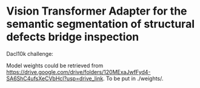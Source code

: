 # Vision Transformer Adapter for the semantic segmentation of structural defects bridge inspection
Dacl10k challenge: 


Model weights could be retrieved from https://drive.google.com/drive/folders/120MExaJwfFyd4-SA6ShC4ufsXeCVbHcl?usp=drive_link. To be put in ./weights/.
